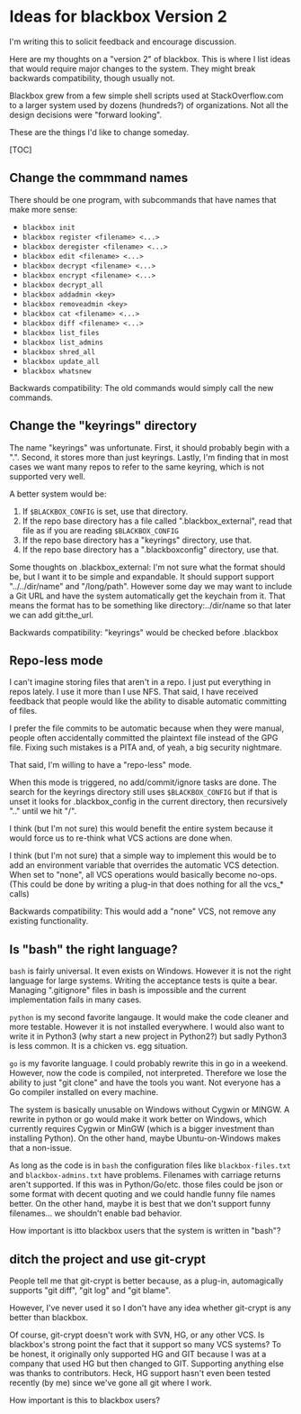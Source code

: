 # Ideas for blackbox Version 2

I'm writing this to solicit feedback and encourage discussion.

Here are my thoughts on a "version 2" of blackbox.  This is where
I list ideas that would require major changes to the system. They
might break backwards compatibility, though usually not.

Blackbox grew from a few simple shell scripts used at StackOverflow.com
to a larger system used by dozens (hundreds?) of organizations. Not
all the design decisions were "forward looking".

These are the things I'd like to change someday.

[TOC]

## Change the commmand names

There should be one program, with subcommands that have names that make more sense:

* `blackbox init`
* `blackbox register <filename> <...>`
* `blackbox deregister <filename> <...>`
* `blackbox edit <filename> <...>`
* `blackbox decrypt <filename> <...>`
* `blackbox encrypt <filename> <...>`
* `blackbox decrypt_all`
* `blackbox addadmin <key>`
* `blackbox removeadmin <key>`
* `blackbox cat <filename> <...>`
* `blackbox diff <filename> <...>`
* `blackbox list_files`
* `blackbox list_admins`
* `blackbox shred_all`
* `blackbox update_all`
* `blackbox whatsnew`

Backwards compatibility: The old commands would simply call the new commands.

## Change the "keyrings" directory

The name "keyrings" was unfortunate.  First, it should probably begin with a ".".  Second, it stores more than just keyrings.  Lastly, I'm finding that in most cases we want many repos to refer to the same keyring, which is not supported very well.

A better system would be:

1. If `$BLACKBOX_CONFIG` is set, use that directory.
2. If the repo base directory has a file called ".blackbox_external", read that file as if you are reading `$BLACKBOX_CONFIG`
3. If the repo base directory has a "keyrings" directory, use that.
4. If the repo base directory has a ".blackboxconfig" directory, use that.

Some thoughts on .blackbox_external:
I'm not sure what the format should be, but I want it to be simple and expandable.  It should support support "../../dir/name" and "/long/path".  However some day we may want to include a Git URL and have the system automatically get the keychain from it. That means the format has to be something like directory:../dir/name so that later we can add git:the_url.


Backwards compatibility: "keyrings" would be checked before .blackbox

## Repo-less mode

I can't imagine storing files that aren't in a repo. I just put everything in repos lately. I use it more than I use NFS.  That said, I have received feedback that people would like the ability to disable automatic committing of files.

I prefer the file commits to be automatic because when they were manual, people often accidentally committed the plaintext file instead of the GPG file.  Fixing such mistakes is a PITA and, of yeah, a big security nightmare.

That said, I'm willing to have a "repo-less" mode.

When this mode is triggered, no add/commit/ignore tasks are done.  The search for the keyrings directory still uses `$BLACKBOX_CONFIG` but if that is unset it looks for .blackbox_config in the current directory, then recursively ".." until we hit "/".

I think (but I'm not sure) this would benefit the entire system because it would force us to re-think what VCS actions are done when.

I think (but I'm not sure) that a simple way to implement this would be to add an environment variable that overrides the automatic VCS detection. When set to "none", all VCS operations would basically become no-ops.  (This could be done by writing a plug-in that does nothing for all the vcs_* calls)

Backwards compatibility: This would add a "none" VCS, not remove any existing functionality.


## Is "bash" the right language?

`bash` is fairly universal. It even exists on Windows.  However it is not the right language for large systems. Writing the acceptance tests is quite a bear.  Managing ".gitignore" files in bash is impossible and the current implementation fails in many cases.

`python` is my second favorite langauge. It would make the code cleaner and more testable. However it is not installed everywhere.  I would also want to write it in Python3 (why start a new project in Python2?) but sadly Python3 is less common.  It is a chicken vs. egg situation.

`go` is my favorite language. I could probably rewrite this in go in a weekend. However, now the code is compiled, not interpreted. Therefore we lose the ability to just "git clone" and have the tools you want.  Not everyone has a Go compiler installed on every machine.

The system is basically unusable on Windows without Cygwin or MINGW.  A rewrite in python or go would make it work better on Windows, which currently requires Cygwin or MinGW (which is a bigger investment than installing Python). On the other hand, maybe Ubuntu-on-Windows makes that a non-issue.

As long as the code is in `bash` the configuration files like `blackbox-files.txt` and `blackbox-admins.txt` have problems.  Filenames with carriage returns aren't supported.  If this was in Python/Go/etc. those files could be json or some format with decent quoting and we could handle funny file names better. On the other hand, maybe it is best that we don't support funny filenames... we shouldn't enable bad behavior.

How important is itto blackbox users that the system is written in "bash"?


## ditch the project and use git-crypt

People tell me that git-crypt is better because, as a plug-in, automagically supports "git diff", "git log" and "git blame".

However, I've never used it so I don't have any idea whether git-crypt is any better than blackbox.

Of course, git-crypt doesn't work with SVN, HG, or any other VCS.  Is blackbox's strong point the fact that it support so many VCS systems?  To be honest, it originally only supported HG and GIT because I was at a company that used HG but then changed to GIT.  Supporting anything else was thanks to contributors. Heck, HG support hasn't even been tested recently (by me) since we've gone all git where I work.

How important is this to blackbox users?
